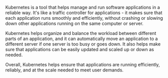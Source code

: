 Kubernetes is a tool that helps manage and run software applications in a reliable way. It's like a traffic controller for applications - it makes sure that each application runs smoothly and efficiently, without crashing or slowing down other applications running on the same computer or server.

Kubernetes helps organize and balance the workload between different parts of an application, and it can automatically move an application to a different server if one server is too busy or goes down. It also helps make sure that applications can be easily updated and scaled up or down as needed.

Overall, Kubernetes helps ensure that applications are running efficiently, reliably, and at the scale needed to meet user demands.
